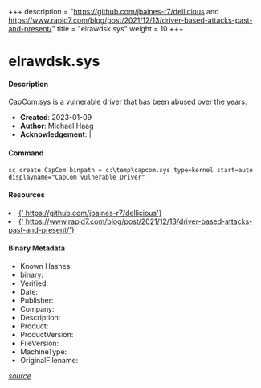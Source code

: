 +++
description = "https://github.com/jbaines-r7/dellicious and https://www.rapid7.com/blog/post/2021/12/13/driver-based-attacks-past-and-present/"
title = "elrawdsk.sys"
weight = 10
+++

# elrawdsk.sys

#### Description

CapCom.sys is a vulnerable driver that has been abused over the years.

- **Created**: 2023-01-09
- **Author**: Michael Haag
- **Acknowledgement**:  | [](https://twitter.com/)

#### Command

```
sc create CapCom binpath = c:\temp\capcom.sys type=kernel start=auto displayname="CapCom vulnerable Driver"
```

#### Resources


<li><a href="{&#39; https://github.com/jbaines-r7/dellicious&#39;}">{&#39; https://github.com/jbaines-r7/dellicious&#39;}</a></li>

<li><a href="{&#39; https://www.rapid7.com/blog/post/2021/12/13/driver-based-attacks-past-and-present/&#39;}">{&#39; https://www.rapid7.com/blog/post/2021/12/13/driver-based-attacks-past-and-present/&#39;}</a></li>





#### Binary Metadata

- Known Hashes: [](https://www.virustotal.com/gui/file/) 
- binary: 
- Verified: 
- Date: 
- Publisher: 
- Company: 
- Description: 
- Product: 
- ProductVersion: 
- FileVersion: 
- MachineType: 
- OriginalFilename: 

[*source*](https://github.com/magicsword-io/LOLDrivers/tree/main/yaml/elrawdsk.sys.yml)
